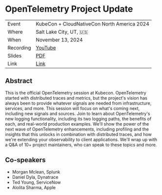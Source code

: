 # OpenTelemetry Project Update

|           |                                                             |
| --------- | ------------------------------------------------------------|
| Event     | KubeCon + CloudNativeCon North America 2024                 |
| Where     | Salt Lake City, UT, 🇺🇸                                      |
| When      | November 13, 2024                                           |
| Recording | [YouTube](https://youtu.be/rX7gKt4QlTk?si=s2NryC8gPJQ1SFY1) |
| Slides    | [PDF](slides.pdf)                                           |
| Link      | [Link](https://sched.co/1hovy)                              |

## Abstract

This is the official OpenTelemetry session at Kubecon. OpenTelemetry started with distributed traces and metrics, but the project's vision has always been to provide whatever signals are needed from infrastructure, services, and more. This session will focus on what's coming next, including new signals and sources. Join to learn about OpenTelemetry's new logging functionality, including its two logging paths, the benefits of each, and real-world production examples. We'll show the power of the next wave of OpenTelemetry enhancements, including profiling and the insights that this unlocks in combination with distributed traces, and how we're extending your observability to client applications. We'll wrap up with a Q&A of 10+ project maintainers, who can speak to these topics and more.

## Co-speakers 
* Morgan Mclean, Splunk
* Daniel Dyla, Dynatrace
* Ted Young, ServiceNow
* Alolita Sharma, Apple
